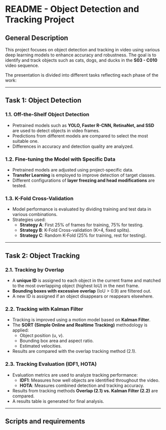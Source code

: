 # README - Object Detection and Tracking Project

## General Description
This project focuses on object detection and tracking in video using various deep learning models to enhance accuracy and robustness. The goal is to identify and track objects such as cats, dogs, and ducks in the **S03 - C010** video sequence.

The presentation is divided into different tasks reflecting each phase of the work:

---

## **Task 1: Object Detection**

### **1.1. Off-the-Shelf Object Detection**
- Pretrained models such as **YOLO, Faster R-CNN, RetinaNet, and SSD** are used to detect objects in video frames.
- Predictions from different models are compared to select the most suitable one.
- Differences in accuracy and detection quality are analyzed.

### **1.2. Fine-tuning the Model with Specific Data**
- Pretrained models are adjusted using project-specific data.
- **Transfer Learning** is employed to improve detection of target classes.
- Different configurations of **layer freezing and head modifications** are tested.

### **1.3. K-Fold Cross-Validation**
- Model performance is evaluated by dividing training and test data in various combinations.
- Strategies used:
  - **Strategy A**: First 25% of frames for training, 75% for testing.
  - **Strategy B**: K-Fold Cross-validation (K=4, fixed splits).
  - **Strategy C**: Random K-Fold (25% for training, rest for testing).

---

## **Task 2: Object Tracking**

### **2.1. Tracking by Overlap**
- A **unique ID** is assigned to each object in the current frame and matched to the most overlapping object (highest IoU) in the next frame.
- **Bounding boxes with excessive overlap** (IoU > 0.9) are filtered out.
- A new ID is assigned if an object disappears or reappears elsewhere.

### **2.2. Tracking with Kalman Filter**
- Tracking is improved using a motion model based on **Kalman Filter**.
- The **SORT (Simple Online and Realtime Tracking)** methodology is applied:
  - Object position (u, v).
  - Bounding box area and aspect ratio.
  - Estimated velocities.
- Results are compared with the overlap tracking method (2.1).

### **2.3. Tracking Evaluation (IDF1, HOTA)**
- Evaluation metrics are used to analyze tracking performance:
  - **IDF1**: Measures how well objects are identified throughout the video.
  - **HOTA**: Measures combined detection and tracking accuracy.
- Results from tracking methods **Overlap (2.1) vs. Kalman Filter (2.2)** are compared.
- A results table is generated for final analysis.

---

## Scripts and requirements
